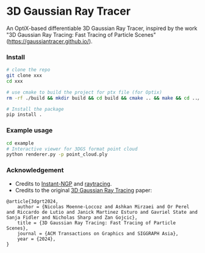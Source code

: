 # 3D Gaussian Ray Tracer

An OptiX-based differentiable 3D Gaussian Ray Tracer, inspired by the work "3D Gaussian Ray Tracing: Fast Tracing of Particle Scenes" (https://gaussiantracer.github.io/).

### Install
```bash
# clone the repo
git clone xxx
cd xxx

# use cmake to build the project for ptx file (for Optix)
rm -rf ./build && mkdir build && cd build && cmake .. && make && cd ../

# Install the package
pip install .
```

### Example usage
```bash
cd example
# Interactive viewer for 3DGS format point cloud
python renderer.py -p point_cloud.ply
```

### Acknowledgement

* Credits to [Instant-NGP](https://github.com/NVlabs/instant-ngp) and [raytracing](https://github.com/NVlabs/instant-ngp).
* Credits to the original [3D Gaussian Ray Tracing](https://gaussiantracer.github.io/) paper:
```
@article{3dgrt2024,
    author = {Nicolas Moenne-Loccoz and Ashkan Mirzaei and Or Perel and Riccardo de Lutio and Janick Martinez Esturo and Gavriel State and Sanja Fidler and Nicholas Sharp and Zan Gojcic},
    title = {3D Gaussian Ray Tracing: Fast Tracing of Particle Scenes},
    journal = {ACM Transactions on Graphics and SIGGRAPH Asia},
    year = {2024},
}
```
